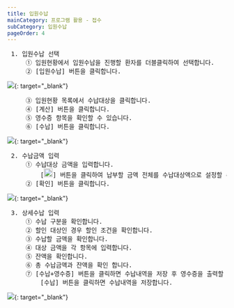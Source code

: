 ```yaml
---
title: 입원수납
mainCategory: 프로그램 활용 - 접수
subCategory: 입원수납
pageOrder: 4
---
```


<pre>
 <t2><bold>1. 입원수납 선택 </bold></t2>
     ① 입원현황에서 입원수납을 진행할 환자를 더블클릭하여 선택합니다.
     ② [입원수납] 버튼을 클릭합니다.
</pre>

[![]({{site.url}}/images/{{page.url}}_1.png)]({{site.url}}/images/{{page.url}}_1.png){: target="_blank"}  

<pre>
     ③ 입원현황 목록에서 수납대상을 클릭합니다.
     ④ [계산] 버튼을 클릭합니다.
     ⑤ 영수증 항목을 확인할 수 있습니다.
     ⑥ [수납] 버튼을 클릭합니다.
</pre>

[![]({{site.url}}/images/{{page.url}}_2.png)]({{site.url}}/images/{{page.url}}_2.png){: target="_blank"}  

<pre>
 <t2><bold>2. 수납금액 입력 </bold></t2>
     ① 수납대상 금액을 입력합니다. 
         [<img src="/images/{{page.url}}_btn_1.png"  width="20" height="20">] 버튼을 클릭하여 납부할 금액 전체를 수납대상액으로 설정할 수 있습니다.
     ② [확인] 버튼을 클릭합니다.
</pre>

[![]({{site.url}}/images/{{page.url}}_3.png)]({{site.url}}/images/{{page.url}}_3.png){: target="_blank"}  

<pre>
 <t2><bold>3. 상세수납 입력 </bold></t2>
     ① 수납 구분을 확인합니다.
     ② 할인 대상인 경우 할인 조건을 확인합니다.
     ③ 수납할 금액을 확인합니다.
     ④ 대상 금액을 각 항목에 입력합니다.
     ⑤ 잔액을 확인합니다. 
     ⑥ 총 수납금액과 잔액을 확인 합니다.
     ⑦ [수납+영수증] 버튼을 클릭하면 수납내역을 저장 후 영수증을 출력할 수 있습니다.
         [수납] 버튼을 클릭하면 수납내역을 저장합니다.
</pre>

[![]({{site.url}}/images/{{page.url}}_4.png)]({{site.url}}/images/{{page.url}}_4.png){: target="_blank"}  

